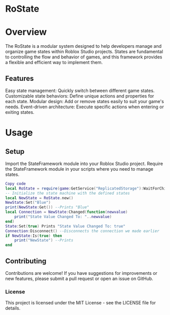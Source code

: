 # RoState

# Overview

The RoState is a modular system designed to help developers manage and organize game states within Roblox Studio projects. States are fundamental to controlling the flow and behavior of games, and this framework provides a flexible and efficient way to implement them.

## Features

Easy state management: Quickly switch between different game states.
Customizable state behaviors: Define unique actions and properties for each state.
Modular design: Add or remove states easily to suit your game's needs.
Event-driven architecture: Execute specific actions when entering or exiting states.

# Usage

## Setup
Import the StateFramework module into your Roblox Studio project.
Require the StateFramework module in your scripts where you need to manage states.
```lua
Copy code
local RoState = require(game:GetService("ReplicatedStorage"):WaitForChild("RoState"))
-- Initialize the state machine with the defined states
local NewState = RoState.new()
NewState:Set("Blue")
print(NewState:Get()) --Prints "Blue"
local Connection = NewState:Changed(function(newvalue)
    print("State Value Changed To: "..newvalue)
end)
State:Set(true) Prints "State Value Changed To: true"
Connection:Disconnect() --Disconnects the connection we made earlier
if NewState:Is(true) then
    print("NewState") --Prints
end


```
## Contributing


Contributions are welcome! If you have suggestions for improvements or new features, please submit a pull request or open an issue on GitHub.

### License

This project is licensed under the MIT License - see the LICENSE file for details.



